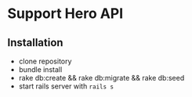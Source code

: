 # Support Hero API

## Installation
* clone repository
* bundle install
* rake db:create && rake db:migrate && rake db:seed
* start rails server with `rails s`